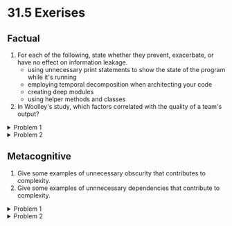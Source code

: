 # 31.5 Exerises

## Factual

1. For each of the following, state whether they prevent, exacerbate, or have no effect on information leakage.
   * using unnecessary print statements to show the state of the program while it's running
   * employing temporal decomposition when architecting your code
   * creating deep modules
   * using helper methods and classes
2. In Woolley's study, which factors correlated with the quality of a team's output?

<details>

<summary>Problem 1</summary>

The key to remember is that information leakage is _not_ related to the state of the program. Instead, it's when multiple pieces of code reflect a single design decision/module, introducing unnecessary complexity and dependencies.

* **Using unnecessary print statements to show the state of the program while it's running:** no effect on information leakage.&#x20;
* **Employing temporal decomposition when architecting your code**: exacerbates information leakage.
* **Creating deep modules**: prevents information leakage.
* **Using helper methods and classes**: prevents information leakage.

</details>

<details>

<summary>Problem 2</summary>

The two most important factors were _turn-taking_ during conversations and the average ability of the group members to _recognize emotional state_ from a person's eyes.

</details>

## Metacognitive

1. Give some examples of unnecessary obscurity that contributes to complexity.
2. Give some examples of unnnecessary dependencies that contribute to complexity.

<details>

<summary>Problem 1</summary>

There are many kinds of obscurity that can contribute to complexity. These include putting too much code into one function or module, having a large amount of variables that need to be maniuplated, and not breaking up your code or having helper functions.

</details>

<details>

<summary>Problem 2</summary>

One example is copy-pasting code across different modules. This means that to change this block of code, you have to change every location that this code appears in.

</details>

